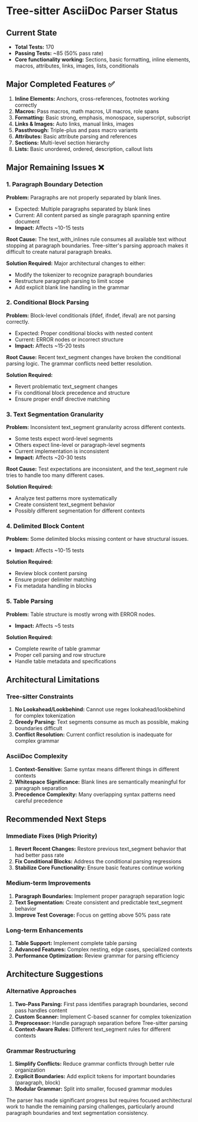 # Tree-sitter AsciiDoc Parser Status

## Current State
- **Total Tests:** 170
- **Passing Tests:** ~85 (50% pass rate)
- **Core functionality working:** Sections, basic formatting, inline elements, macros, attributes, links, images, lists, conditionals

## Major Completed Features ✅
1. **Inline Elements:** Anchors, cross-references, footnotes working correctly
2. **Macros:** Pass macros, math macros, UI macros, role spans
3. **Formatting:** Basic strong, emphasis, monospace, superscript, subscript
4. **Links & Images:** Auto links, manual links, images 
5. **Passthrough:** Triple-plus and pass macro variants
6. **Attributes:** Basic attribute parsing and references
7. **Sections:** Multi-level section hierarchy
8. **Lists:** Basic unordered, ordered, description, callout lists

## Major Remaining Issues ❌

### 1. Paragraph Boundary Detection
**Problem:** Paragraphs are not properly separated by blank lines.
- Expected: Multiple paragraphs separated by blank lines
- Current: All content parsed as single paragraph spanning entire document
- **Impact:** Affects ~10-15 tests

**Root Cause:** The text_with_inlines rule consumes all available text without stopping at paragraph boundaries. Tree-sitter's parsing approach makes it difficult to create natural paragraph breaks.

**Solution Required:** Major architectural changes to either:
- Modify the tokenizer to recognize paragraph boundaries
- Restructure paragraph parsing to limit scope
- Add explicit blank line handling in the grammar

### 2. Conditional Block Parsing
**Problem:** Block-level conditionals (ifdef, ifndef, ifeval) are not parsing correctly.
- Expected: Proper conditional blocks with nested content
- Current: ERROR nodes or incorrect structure
- **Impact:** Affects ~15-20 tests

**Root Cause:** Recent text_segment changes have broken the conditional parsing logic. The grammar conflicts need better resolution.

**Solution Required:**
- Revert problematic text_segment changes
- Fix conditional block precedence and structure
- Ensure proper endif directive matching

### 3. Text Segmentation Granularity
**Problem:** Inconsistent text_segment granularity across different contexts.
- Some tests expect word-level segments
- Others expect line-level or paragraph-level segments  
- Current implementation is inconsistent
- **Impact:** Affects ~20-30 tests

**Root Cause:** Test expectations are inconsistent, and the text_segment rule tries to handle too many different cases.

**Solution Required:**
- Analyze test patterns more systematically
- Create consistent text_segment behavior
- Possibly different segmentation for different contexts

### 4. Delimited Block Content
**Problem:** Some delimited blocks missing content or have structural issues.
- **Impact:** Affects ~10-15 tests

**Solution Required:**
- Review block content parsing
- Ensure proper delimiter matching
- Fix metadata handling in blocks

### 5. Table Parsing
**Problem:** Table structure is mostly wrong with ERROR nodes.
- **Impact:** Affects ~5 tests

**Solution Required:**
- Complete rewrite of table grammar
- Proper cell parsing and row structure
- Handle table metadata and specifications

## Architectural Limitations

### Tree-sitter Constraints
1. **No Lookahead/Lookbehind:** Cannot use regex lookahead/lookbehind for complex tokenization
2. **Greedy Parsing:** Text segments consume as much as possible, making boundaries difficult
3. **Conflict Resolution:** Current conflict resolution is inadequate for complex grammar

### AsciiDoc Complexity
1. **Context-Sensitive:** Same syntax means different things in different contexts
2. **Whitespace Significance:** Blank lines are semantically meaningful for paragraph separation
3. **Precedence Complexity:** Many overlapping syntax patterns need careful precedence

## Recommended Next Steps

### Immediate Fixes (High Priority)
1. **Revert Recent Changes:** Restore previous text_segment behavior that had better pass rate
2. **Fix Conditional Blocks:** Address the conditional parsing regressions
3. **Stabilize Core Functionality:** Ensure basic features continue working

### Medium-term Improvements
1. **Paragraph Boundaries:** Implement proper paragraph separation logic
2. **Text Segmentation:** Create consistent and predictable text_segment behavior
3. **Improve Test Coverage:** Focus on getting above 50% pass rate

### Long-term Enhancements  
1. **Table Support:** Implement complete table parsing
2. **Advanced Features:** Complex nesting, edge cases, specialized contexts
3. **Performance Optimization:** Review grammar for parsing efficiency

## Architecture Suggestions

### Alternative Approaches
1. **Two-Pass Parsing:** First pass identifies paragraph boundaries, second pass handles content
2. **Custom Scanner:** Implement C-based scanner for complex tokenization
3. **Preprocessor:** Handle paragraph separation before Tree-sitter parsing
4. **Context-Aware Rules:** Different text_segment rules for different contexts

### Grammar Restructuring
1. **Simplify Conflicts:** Reduce grammar conflicts through better rule organization
2. **Explicit Boundaries:** Add explicit tokens for important boundaries (paragraph, block)
3. **Modular Grammar:** Split into smaller, focused grammar modules

The parser has made significant progress but requires focused architectural work to handle the remaining parsing challenges, particularly around paragraph boundaries and text segmentation consistency.
